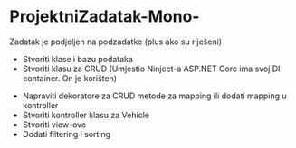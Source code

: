 # ProjektniZadatak-Mono-

Zadatak je podjeljen na podzadatke (plus ako su riješeni)
+ Stvoriti klase i bazu podataka
+ Stvoriti klasu za CRUD (Umjestio Ninject-a ASP.NET Core ima svoj DI container. On je korišten)
- Napraviti dekoratore za CRUD metode za mapping ili dodati mapping u kontroller
- Stvoriti kontroller klasu za Vehicle
- Stvoriti view-ove
- Dodati filtering i sorting
